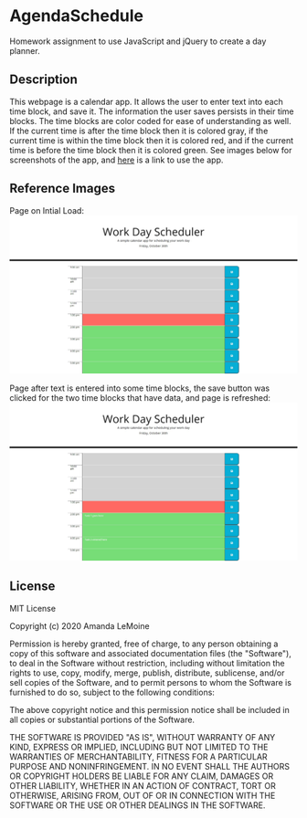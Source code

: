 # AgendaSchedule
Homework assignment to use JavaScript and jQuery to create a day planner.

## Description
This webpage is a calendar app. It allows the user to enter text into each time block, and save it. The information the user saves persists in their time blocks. The time blocks are color coded for ease of understanding as well. If the current time is after the time block then it is colored gray, if the current time is within the time block then it is colored red, and if the current time is before the time block then it is colored green. See images below for screenshots of the app, and [here](https://veryfaye.github.io/AgendaSchedule/) is a link to use the app.

## Reference Images
Page on Intial Load:
![Page on Initial Load](/images/WorkDayScheduler.png)

Page after text is entered into some time blocks, the save button was clicked for the two time blocks that have data, and page is refreshed:
![Page with Data Stored](/images/WorkDaySchedulerDataSaved.png)

## License
MIT License

Copyright (c) 2020 Amanda LeMoine

Permission is hereby granted, free of charge, to any person obtaining a copy
of this software and associated documentation files (the "Software"), to deal
in the Software without restriction, including without limitation the rights
to use, copy, modify, merge, publish, distribute, sublicense, and/or sell
copies of the Software, and to permit persons to whom the Software is
furnished to do so, subject to the following conditions:

The above copyright notice and this permission notice shall be included in all
copies or substantial portions of the Software.

THE SOFTWARE IS PROVIDED "AS IS", WITHOUT WARRANTY OF ANY KIND, EXPRESS OR
IMPLIED, INCLUDING BUT NOT LIMITED TO THE WARRANTIES OF MERCHANTABILITY,
FITNESS FOR A PARTICULAR PURPOSE AND NONINFRINGEMENT. IN NO EVENT SHALL THE
AUTHORS OR COPYRIGHT HOLDERS BE LIABLE FOR ANY CLAIM, DAMAGES OR OTHER
LIABILITY, WHETHER IN AN ACTION OF CONTRACT, TORT OR OTHERWISE, ARISING FROM,
OUT OF OR IN CONNECTION WITH THE SOFTWARE OR THE USE OR OTHER DEALINGS IN THE
SOFTWARE.
